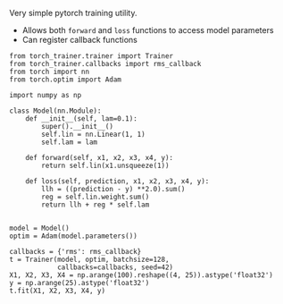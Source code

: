 Very simple pytorch training utility.

- Allows both `forward` and `loss` functions to access model parameters
- Can register callback functions

```
from torch_trainer.trainer import Trainer
from torch_trainer.callbacks import rms_callback
from torch import nn
from torch.optim import Adam

import numpy as np

class Model(nn.Module):
    def __init__(self, lam=0.1):
        super().__init__()
        self.lin = nn.Linear(1, 1)
        self.lam = lam

    def forward(self, x1, x2, x3, x4, y):
        return self.lin(x1.unsqueeze(1))

    def loss(self, prediction, x1, x2, x3, x4, y):
        llh = ((prediction - y) **2.0).sum()
        reg = self.lin.weight.sum()
        return llh + reg * self.lam


model = Model()
optim = Adam(model.parameters())

callbacks = {'rms': rms_callback}
t = Trainer(model, optim, batchsize=128,
            callbacks=callbacks, seed=42)
X1, X2, X3, X4 = np.arange(100).reshape((4, 25)).astype('float32')
y = np.arange(25).astype('float32')
t.fit(X1, X2, X3, X4, y)
```
